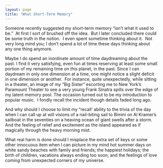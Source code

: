 ```yaml
---
layout: page
title: "What Short-Term Memory"
---
```


Someone recently suggested my short-term memory “isn’t what it used to be.”  At first I sort of brushed off the idea.  But I later concluded there could be some truth in the notion.  I even spent sometime thinking about it.  Not very long mind you; I don’t spend a lot of time these days thinking about any one thing anymore.

Maybe I do spend an inordinate amount of time daydreaming about the past. I find it very satisfying, even fun at times reserving at least some small portion of my remaining time on this planet, in the past. Since I can daydream in only one dimension at a time, one might notice a slight deficit in one dimension or another.
 For instance, quite unexpectedly, while sitting in a theater, an image of my “Big Sister” escorting me to New York’s Paramount Theater to see a very young Frank Sinatra spills over the edge of my latent memory pool. The occasion turned out to be my introduction to popular music.  I fondly recall the incident though details faded long ago.

And why should I choose to limit my “recall’ ability to the trivia of the day when I can call up at will visions of a nail-biting sail to Bimini on Al Kramer’s sailboat in the seventies on a heaving ocean of giant swells after a storm.  And the feeling of relief and excitement as the island appeared as if magically through the heavy morning mist.

What real harm is done should I misplace the extra set of keys or some other innocuous item when I can picture in my mind hot summer days on white sandy beaches with family and friends; the happiest holidays; the birth of children, vacations always ending too soon; and the feelings of love coming from unexpected corners of my universe.